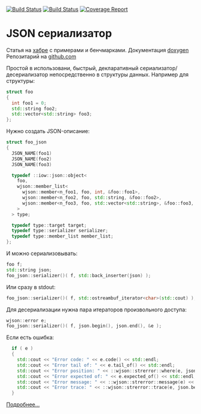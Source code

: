 [![Build Status](https://github.com/mambaru/wjson/workflows/C/C++%20CI/badge.svg?branch=master)](https://github.com/mambaru/wjson/tree/master)
[![Build Status](https://github.com/mambaru/wjson/workflows/C/C++%20CI/badge.svg?branch=mambaru)](https://github.com/mambaru/wjson/tree/mambaru)
[![Coverage Report](http://github.lan/cpp/wjson/badges/pre-release/coverage.svg)](http://github.lan/cpp/wjson/commits/pre-release)

# JSON сериализатор

Статья на [хабре](https://habrahabr.ru/post/311262/) с примерами и бенчмарками.
Документация [doxygen](https://mambaru.github.io/wjson/index.html)
Репозитарий на [github.com](https://github.com/mambaru/wjson)

Простой в использовани, быстрый, декларативный сериализатор/десериализатор непосредственно в структуры данных.
Например для структуры:
```cpp
struct foo
{
  int foo1 = 0;
  std::string foo2;
  std::vector<std::string> foo3;
};
```

Нужно создать JSON-описание:
```cpp
struct foo_json
{
  JSON_NAME(foo1)
  JSON_NAME(foo2)
  JSON_NAME(foo3)

  typedef ::iow::json::object<
    foo,
    wjson::member_list<
      wjson::member<n_foo1, foo, int, &foo::foo1>,
      wjson::member<n_foo2, foo, std::string, &foo::foo2>,
      wjson::member<n_foo3, foo, std::vector<std::string>, &foo::foo3, iow::json::vector_of_strings<10> >
    >
  > type;

  typedef type::target target;
  typedef type::serializer serializer;
  typedef type::member_list member_list;
};
```
И можно сериализовывать:
```cpp
foo f;
std::string json;
foo_json::serializer()( f, std::back_inserter(json) );
```
Или сразу в stdout:
```cpp
foo_json::serializer()( f, std::ostreambuf_iterator<char>(std::cout) );
```
Для десериализации нужна пара итераторов произвольного доступа:
```cpp
wjson::error e;
foo_json::serializer()( f, json.begin(), json.end(), &e );
```
Если есть ошибка:
```cpp
  if ( e )
  {
    std::cout << "Error code: " << e.code() << std::endl;
    std::cout << "Error tail of: " << e.tail_of() << std::endl;
    std::cout << "Error position: " << ::wjson::strerror::where(e, json.begin(), json.end() ) << std::endl;
    std::cout << "Error expected of: " << e.expected_of() << std::endl;
    std::cout << "Error message: " << ::wjson::strerror::message(e) << std::endl;
    std::cout << "Error trace: " << ::wjson::strerror::trace(e, json.begin(), json.end()) << std::endl;
  }
```

[Подробнее...](https://github.com/mambaru/wjson/wiki)
